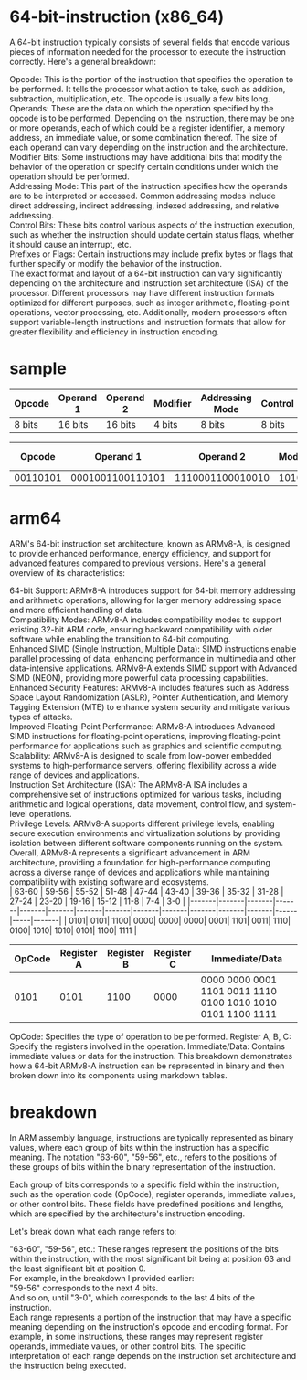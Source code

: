 # 64-bit-instruction (x86_64)

A 64-bit instruction typically consists of several fields that encode various pieces of information needed for the processor to execute the instruction correctly. Here's a general breakdown:      
        
Opcode: This is the portion of the instruction that specifies the operation to be performed. It tells the processor what action to take, such as addition, subtraction, multiplication, etc. The opcode is usually a few bits long.              
Operands: These are the data on which the operation specified by the opcode is to be performed. Depending on the instruction, there may be one or more operands, each of which could be a register identifier, a memory address, an immediate value, or some combination thereof. The size of each operand can vary depending on the instruction and the architecture.                                  
Modifier Bits: Some instructions may have additional bits that modify the behavior of the operation or specify certain conditions under which the operation should be performed.                                
Addressing Mode: This part of the instruction specifies how the operands are to be interpreted or accessed. Common addressing modes include direct addressing, indirect addressing, indexed addressing, and relative addressing.                            
Control Bits: These bits control various aspects of the instruction execution, such as whether the instruction should update certain status flags, whether it should cause an interrupt, etc.                                        
Prefixes or Flags: Certain instructions may include prefix bytes or flags that further specify or modify the behavior of the instruction.                                                                    
The exact format and layout of a 64-bit instruction can vary significantly depending on the architecture and instruction set architecture (ISA) of the processor. Different processors may have different instruction formats optimized for different purposes, such as integer arithmetic, floating-point operations, vector processing, etc. Additionally, modern processors often support variable-length instructions and instruction formats that allow for greater flexibility and efficiency in instruction encoding.                                    

# sample
| Opcode | Operand 1 | Operand 2 | Modifier | Addressing Mode | Control | Prefix/Flags |
|--------|-----------|-----------|----------|----------------|---------|--------------|
| 8 bits | 16 bits   | 16 bits   | 4 bits   | 8 bits         | 8 bits  | 4 bits       |

| Opcode | Operand 1 | Operand 2 | Modifier | Addressing Mode | Control | Prefix/Flags |
|--------|-----------|-----------|----------|----------------|---------|--------------|
| 00110101 | 0001001100110101 | 1110001100010010 | 1010 | 00011011 | 11111100 | 0010       |

# arm64
ARM's 64-bit instruction set architecture, known as ARMv8-A, is designed to provide enhanced performance, energy efficiency, and support for advanced features compared to previous versions. Here's a general overview of its characteristics:                        

64-bit Support: ARMv8-A introduces support for 64-bit memory addressing and arithmetic operations, allowing for larger memory addressing space and more efficient handling of data.                        
Compatibility Modes: ARMv8-A includes compatibility modes to support existing 32-bit ARM code, ensuring backward compatibility with older software while enabling the transition to 64-bit computing.                        
Enhanced SIMD (Single Instruction, Multiple Data): SIMD instructions enable parallel processing of data, enhancing performance in multimedia and other data-intensive applications. ARMv8-A extends SIMD support with Advanced SIMD (NEON), providing more powerful data processing capabilities.                                                
Enhanced Security Features: ARMv8-A includes features such as Address Space Layout Randomization (ASLR), Pointer Authentication, and Memory Tagging Extension (MTE) to enhance system security and mitigate various types of attacks.                        
Improved Floating-Point Performance: ARMv8-A introduces Advanced SIMD instructions for floating-point operations, improving floating-point performance for applications such as graphics and scientific computing.                        
Scalability: ARMv8-A is designed to scale from low-power embedded systems to high-performance servers, offering flexibility across a wide range of devices and applications.                                
Instruction Set Architecture (ISA): The ARMv8-A ISA includes a comprehensive set of instructions optimized for various tasks, including arithmetic and logical operations, data movement, control flow, and system-level operations.                                
Privilege Levels: ARMv8-A supports different privilege levels, enabling secure execution environments and virtualization solutions by providing isolation between different software components running on the system.                        
Overall, ARMv8-A represents a significant advancement in ARM architecture, providing a foundation for high-performance computing across a diverse range of devices and applications while maintaining compatibility with existing software and ecosystems.                        
| 63-60 | 59-56 | 55-52 | 51-48 | 47-44 | 43-40 | 39-36 | 35-32 | 31-28 | 27-24 | 23-20 | 19-16 | 15-12 | 11-8 | 7-4 | 3-0   |
|-------|-------|-------|-------|-------|-------|-------|-------|-------|-------|-------|-------|-------|------|-----|-------|
|   0101|   0101|   1100|   0000|   0000|   0000|   0001|   1101|   0011|   1110|   0100|   1010|   1010|  0101| 1100|  1111 |


| OpCode | Register A | Register B | Register C | Immediate/Data |
|--------|------------|------------|------------|----------------|
|  0101  |   0101     |   1100     |   0000     |  0000 0000 0001 1101 0011 1110 0100 1010 1010 0101 1100 1111 |


OpCode: Specifies the type of operation to be performed.
Register A, B, C: Specify the registers involved in the operation.
Immediate/Data: Contains immediate values or data for the instruction.
This breakdown demonstrates how a 64-bit ARMv8-A instruction can be represented in binary and then broken down into its components using markdown tables.
# breakdown


In ARM assembly language, instructions are typically represented as binary values, where each group of bits within the instruction has a specific meaning. The notation "63-60", "59-56", etc., refers to the positions of these groups of bits within the binary representation of the instruction.

Each group of bits corresponds to a specific field within the instruction, such as the operation code (OpCode), register operands, immediate values, or other control bits. These fields have predefined positions and lengths, which are specified by the architecture's instruction encoding.

Let's break down what each range refers to:

"63-60", "59-56", etc.: These ranges represent the positions of the bits within the instruction, with the most significant bit being at position 63 and the least significant bit at position 0.                                                                
For example, in the breakdown I provided earlier:                                                        
"59-56" corresponds to the next 4 bits.                                                        
And so on, until "3-0", which corresponds to the last 4 bits of the instruction.                                                        
Each range represents a portion of the instruction that may have a specific meaning depending on the instruction's opcode and encoding format. For example, in some instructions, these ranges may represent register operands, immediate values, or other control bits. The specific interpretation of each range depends on the instruction set architecture and the instruction being executed.                                                                
